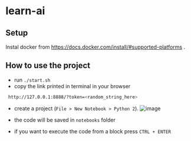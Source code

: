 # learn-ai

## Setup
Instal docker from https://docs.docker.com/install/#supported-platforms .

## How to use the project
 - run `./start.sh`
 - copy the link printed in terminal in your browser
```bash
 http://127.0.0.1:8888/?token=<random_string_here>
```

- create a project (`File > New Notebook > Python 2`).
![image](https://user-images.githubusercontent.com/7108834/44296971-84856780-a2d1-11e8-8eea-2098a0856356.png)

 - the code will be saved in `notebooks` folder
 - if you want to execute the code from a block press `CTRL + ENTER`

